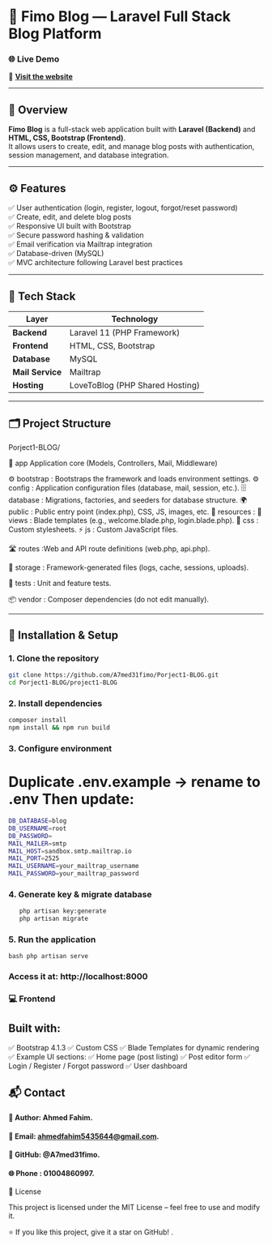 # 📰 Fimo Blog — Laravel Full Stack Blog Platform

### 🌐 Live Demo  
🔗 **[Visit the website](https://fimo-projects.lovestoblog.com/)**

---

## 📖 Overview

**Fimo Blog** is a full-stack web application built with **Laravel (Backend)** and **HTML, CSS, Bootstrap (Frontend)**.  
It allows users to create, edit, and manage blog posts with authentication, session management, and database integration.

---

## ⚙️ Features

✅ User authentication (login, register, logout, forgot/reset password)  
✅ Create, edit, and delete blog posts  
✅ Responsive UI built with Bootstrap  
✅ Secure password hashing & validation  
✅ Email verification via Mailtrap integration  
✅ Database-driven (MySQL)  
✅ MVC architecture following Laravel best practices  

---

## 🧩 Tech Stack

| Layer | Technology |
|-------|-------------|
| **Backend** | Laravel 11 (PHP Framework) |
| **Frontend** | HTML, CSS, Bootstrap |
| **Database** | MySQL |
| **Mail Service** | Mailtrap |
| **Hosting** | LoveToBlog (PHP Shared Hosting) |

---

## 🗂️ Project Structure
Porject1-BLOG/

📁 app Application core (Models, Controllers, Mail, Middleware)

 ⚙️ bootstrap : Bootstraps the framework and loads environment settings.
 ⚙️ config    : Application configuration files (database, mail, session, etc.).
 🗄️ database  : Migrations, factories, and seeders for database structure.
 🌍 public    : Public entry point (index.php), CSS, JS, images, etc.
 💅 resources :
       📄 views : Blade templates (e.g., welcome.blade.php, login.blade.php).
       🎨 css   : Custom stylesheets.
       ⚡ js    : Custom JavaScript files.

 🛣️ routes   :Web and API route definitions (web.php, api.php).

 🧱 storage  : Framework-generated files (logs, cache, sessions, uploads).

 🧰 tests    : Unit and feature tests.

 📦 vendor   : Composer dependencies (do not edit manually).

 
---

## 🚀 Installation & Setup

### 1. Clone the repository
```bash
git clone https://github.com/A7med31fimo/Porject1-BLOG.git
cd Porject1-BLOG/project1-BLOG
```
### 2. Install dependencies
```bash
composer install
npm install && npm run build
```
### 3. Configure environment
# Duplicate .env.example → rename to .env Then update:
```bash
DB_DATABASE=blog
DB_USERNAME=root
DB_PASSWORD=
MAIL_MAILER=smtp
MAIL_HOST=sandbox.smtp.mailtrap.io
MAIL_PORT=2525
MAIL_USERNAME=your_mailtrap_username
MAIL_PASSWORD=your_mailtrap_password
```
### 4. Generate key & migrate database
```bash
   php artisan key:generate
   php artisan migrate
```
### 5. Run the application
```bash php artisan serve```

### Access it at: http://localhost:8000

### 💻 Frontend

## Built with:
✅ Bootstrap 4.1.3
✅ Custom CSS
✅ Blade Templates for dynamic rendering
✅ Example UI sections:
✅ Home page (post listing)
✅ Post editor form
✅ Login / Register / Forgot password
✅ User dashboard

## 📬 Contact

#### 👤 Author: Ahmed Fahim.
#### 📧 Email: ahmedfahim5435644@gmail.com.
#### 🐙 GitHub: @A7med31fimo.
#### 🌐 Phone : 01004860997.

🏁 License

This project is licensed under the MIT License – feel free to use and modify it.

⭐ If you like this project, give it a star on GitHub! .

